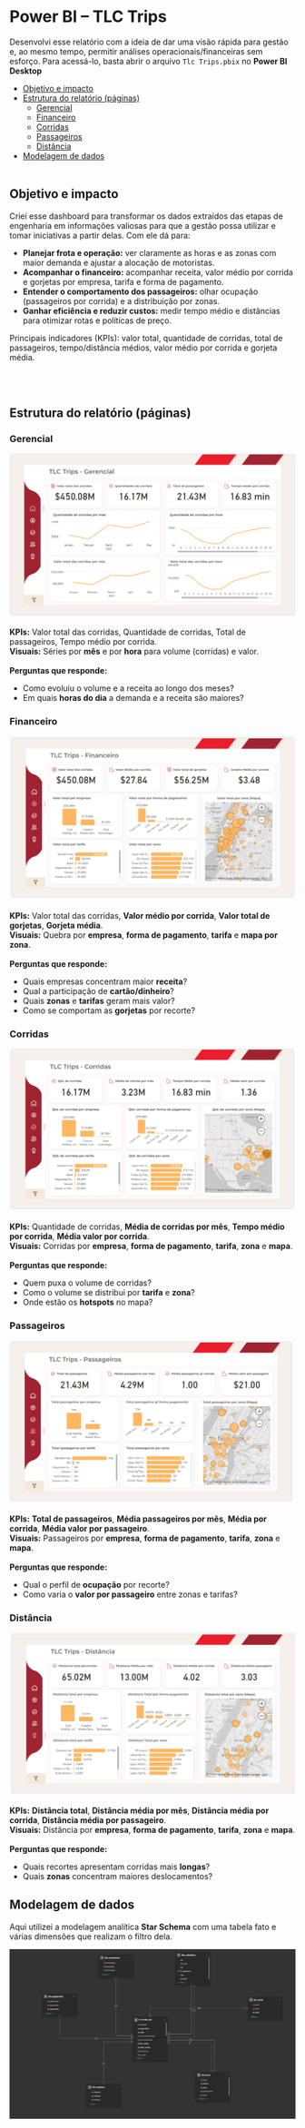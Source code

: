 # Power BI – TLC Trips 
Desenvolvi esse relatório com a ideia de dar uma visão rápida para gestão e, ao mesmo tempo, permitir análises operacionais/financeiras sem esforço. Para acessá-lo, basta abrir o arquivo `Tlc Trips.pbix` no **Power BI Desktop**

- [Objetivo e impacto](#objetivo-e-impacto)
- [Estrutura do relatório (páginas)](#estrutura-do-relatório-páginas)
  - [Gerencial](#gerencial)
  - [Financeiro](#financeiro)
  - [Corridas](#corridas)
  - [Passageiros](#passageiros)
  - [Distância](#distância)
- [Modelagem de dados](#modelagem-de-dados) 
<br><br>

## Objetivo e impacto
Criei esse dashboard para transformar os dados extraídos das etapas de engenharia em informações valiosas para que a gestão possa utilizar e tomar iniciativas a partir delas. Com ele dá para:

- **Planejar frota e operação:** ver claramente as horas e as zonas com maior demanda e ajustar a alocação de motoristas.
- **Acompanhar o financeiro:** acompanhar receita, valor médio por corrida e gorjetas por empresa, tarifa e forma de pagamento.
- **Entender o comportamento dos passageiros:** olhar ocupação (passageiros por corrida) e a distribuição por zonas.
- **Ganhar eficiência e reduzir custos:** medir tempo médio e distâncias para otimizar rotas e políticas de preço.

Principais indicadores (KPIs): valor total, quantidade de corridas, total de passageiros, tempo/distância médios, valor médio por corrida e gorjeta média.

<br><br>

## Estrutura do relatório (páginas)

### Gerencial
![Gerencial](images/powerbi-gerencial.png) <br><br> 
**KPIs:** Valor total das corridas, Quantidade de corridas, Total de passageiros, Tempo médio por corrida.  
**Visuais:** Séries por **mês** e por **hora** para volume (corridas) e valor.  
<br>
**Perguntas que responde:**  
- Como evoluiu o volume e a receita ao longo dos meses?  
- Em quais **horas do dia** a demanda e a receita são maiores?

### Financeiro
![Financeiro](images/powerbi-financeiro.png) <br><br>
**KPIs:** Valor total das corridas, **Valor médio por corrida**, **Valor total de gorjetas**, **Gorjeta média**.  
**Visuais:** Quebra por **empresa**, **forma de pagamento**, **tarifa** e **mapa por zona**.  
<br>
**Perguntas que responde:**  
- Quais empresas concentram maior **receita**?  
- Qual a participação de **cartão/dinheiro**?  
- Quais **zonas** e **tarifas** geram mais valor?  
- Como se comportam as **gorjetas** por recorte?

### Corridas
![Corridas](images/powerbi-corridas.png) <br><br>
**KPIs:** Quantidade de corridas, **Média de corridas por mês**, **Tempo médio por corrida**, **Média valor por corrida**.  
**Visuais:** Corridas por **empresa**, **forma de pagamento**, **tarifa**, **zona** e **mapa**.  
<br>
**Perguntas que responde:**  
- Quem puxa o volume de corridas?  
- Como o volume se distribui por **tarifa** e **zona**?  
- Onde estão os **hotspots** no mapa?

### Passageiros
![Passageiros](images/powerbi-passageiros.png) <br><br>
**KPIs:** **Total de passageiros**, **Média passageiros por mês**, **Média por corrida**, **Média valor por passageiro**.  
**Visuais:** Passageiros por **empresa**, **forma de pagamento**, **tarifa**, **zona** e **mapa**.  
<br>
**Perguntas que responde:**  
- Qual o perfil de **ocupação** por recorte?  
- Como varia o **valor por passageiro** entre zonas e tarifas?

### Distância
![Distância](images/powerbi-distancia.png) <br><br>
**KPIs:** **Distância total**, **Distância média por mês**, **Distância média por corrida**, **Distância média por passageiro**.  
**Visuais:** Distância por **empresa**, **forma de pagamento**, **tarifa**, **zona** e **mapa**.  
<br>
**Perguntas que responde:**  
- Quais recortes apresentam corridas mais **longas**?  
- Quais **zonas** concentram maiores deslocamentos?


## Modelagem de dados
Aqui utilizei a modelagem analítica **Star Schema** com uma tabela fato e várias dimensões que realizam o filtro dela.

![Star Schema](images/star-schema.png) <br><br>

